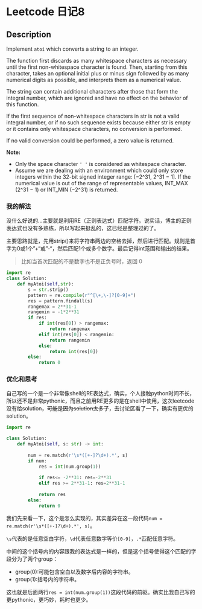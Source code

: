# Leetcode 日记8

## Description

Implement `atoi` which converts a string to an integer.

The function first discards as many whitespace characters as necessary until the first non-whitespace character is found. Then, starting from this character, takes an optional initial plus or minus sign followed by as many numerical digits as possible, and interprets them as a numerical value.

The string can contain additional characters after those that form the integral number, which are ignored and have no effect on the behavior of this function.

If the first sequence of non-whitespace characters in str is not a valid integral number, or if no such sequence exists because either str is empty or it contains only whitespace characters, no conversion is performed.

If no valid conversion could be performed, a zero value is returned.

**Note:**

- Only the space character `' '` is considered as whitespace character.
- Assume we are dealing with an environment which could only store integers within the 32-bit signed integer range: [−2^31, 2^31 − 1]. If the numerical value is out of the range of representable values, INT_MAX (2^31 − 1) or INT_MIN (−2^31) is returned.



### 我的解法

没什么好说的...主要就是利用RE（正则表达式）匹配字符。说实话，博主的正则表达式也没有多熟练，所以写起来挺乱的，这已经是整理过的了。

主要思路就是，先用strip()来将字符串两边的空格去掉，然后进行匹配。规则是首字为0或1个”+“或”-“，然后匹配1个或多个数字。最后记得int范围和输出的结果。

> 比如当首次匹配的不是数字也不是正负号时，返回 0

```python
import re
class Solution:
    def myAtoi(self,str):
        s = str.strip()
        pattern = re.compile(r"^[\+,\-]?[0-9]+")
        res = pattern.findall(s)
        rangemax = 2**31-1
        rangemin = -1*2**31
        if res:
            if int(res[0]) > rangemax:
                return rangemax
            elif int(res[0]) < rangemin:
                return rangemin
            else:
                return int(res[0])
        else:
            return 0
```

### 优化和思考

自己写的一个是一个非常像shell的RE表达式，确实，个人接触python时间不长，所以还不是非常pythonic，而且之前用RE更多的是在shell中使用，这次leetcode没有给solution，~~可能是因为solution太多了~~，去讨论区看了一下，确实有更优的solution。

```python
import re

class Solution:
    def myAtoi(self, s: str) -> int:
        
        num = re.match(r'\s*([+-]?\d+).*', s)        
        if num:
            res = int(num.group(1))
            
            if res<= -2**31: res=-2**31
            elif res >= 2**31-1: res=2**31-1
            
            return res
        else:
            return 0
```

我们先来看一下，这个是怎么实现的，其实差异在这一段代码`num = re.match(r'\s*([+-]?\d+).*', s)`。

`\s`代表的是任意空白字符，`\d`代表任意数字等价`[0-9]`，`.*`匹配任意字符。

中间的这个括号内的内容跟我的表达式是一样的，但是这个括号使得这个匹配的字段分为了两个group：

- group(0):可能包含空白以及数字后内容的字符串。
- group(1):括号内的字符串。

这也就是后面两行`res = int(num.group(1))`这段代码的前驱。确实比我自己写的更pythonic，更巧妙，耗时也更少。